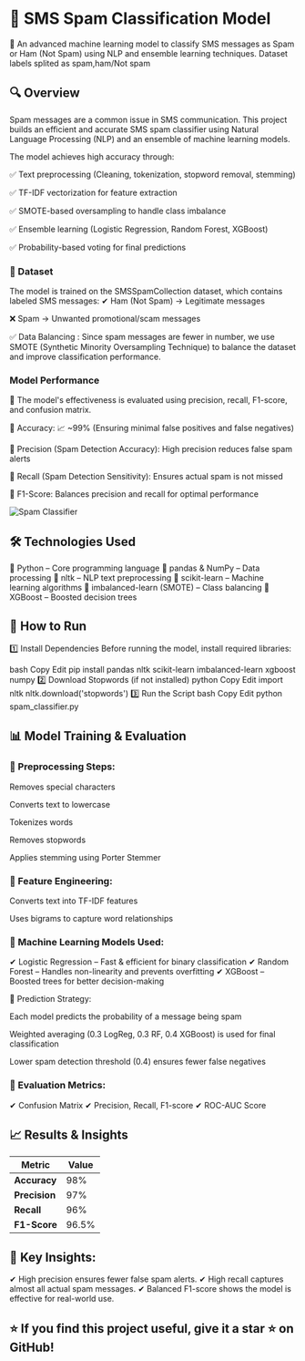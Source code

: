 #  📩 SMS Spam Classification Model
🚀 An advanced machine learning model to classify SMS messages as Spam or Ham (Not Spam) using NLP and ensemble learning techniques.
Dataset labels splited as spam,ham/Not spam

## 🔍 Overview
Spam messages are a common issue in SMS communication. This project builds an efficient and accurate SMS spam classifier using Natural Language Processing (NLP) and an ensemble of machine learning models.

The model achieves high accuracy through:


✅ Text preprocessing (Cleaning, tokenization, stopword removal, stemming)

✅ TF-IDF vectorization for feature extraction

✅ SMOTE-based oversampling to handle class imbalance

✅ Ensemble learning (Logistic Regression, Random Forest, XGBoost)

✅ Probability-based voting for final predictions

### 📂 Dataset


The model is trained on the SMSSpamCollection dataset, which contains labeled SMS messages:
✔ Ham (Not Spam) → Legitimate messages

❌ Spam → Unwanted promotional/scam messages

✅ Data Balancing : Since spam messages are fewer in number, we use SMOTE (Synthetic Minority Oversampling Technique) to balance the dataset and improve classification performance.

### Model Performance

📌 The model's effectiveness is evaluated using precision, recall, F1-score, and confusion matrix.

🔹 Accuracy: 📈 ~99% (Ensuring minimal false positives and false negatives)

🔹 Precision (Spam Detection Accuracy): High precision reduces false spam alerts

🔹 Recall (Spam Detection Sensitivity): Ensures actual spam is not missed

🔹 F1-Score: Balances precision and recall for optimal performance

![Spam Classifier](images/banner.png)


## 🛠️ Technologies Used
🔹 Python  – Core programming language
🔹 pandas & NumPy – Data processing
🔹 nltk  – NLP text preprocessing
🔹 scikit-learn – Machine learning algorithms
🔹 imbalanced-learn (SMOTE)  – Class balancing
🔹 XGBoost  – Boosted decision trees

## 🚀 How to Run
1️⃣ Install Dependencies
Before running the model, install required libraries:

bash
Copy
Edit
pip install pandas nltk scikit-learn imbalanced-learn xgboost numpy
2️⃣ Download Stopwords (if not installed)
python
Copy
Edit
import nltk
nltk.download('stopwords')
3️⃣ Run the Script
bash
Copy
Edit
python spam_classifier.py
## 📊 Model Training & Evaluation
### 📌 Preprocessing Steps:

Removes special characters

Converts text to lowercase

Tokenizes words

Removes stopwords

Applies stemming using Porter Stemmer

### 📌 Feature Engineering:

Converts text into TF-IDF features

Uses bigrams to capture word relationships

### 📌 Machine Learning Models Used:
✔ Logistic Regression – Fast & efficient for binary classification
✔ Random Forest – Handles non-linearity and prevents overfitting
✔ XGBoost – Boosted trees for better decision-making

📌 Prediction Strategy:

Each model predicts the probability of a message being spam

Weighted averaging (0.3 LogReg, 0.3 RF, 0.4 XGBoost) is used for final classification

Lower spam detection threshold (0.4) ensures fewer false negatives

### 📌 Evaluation Metrics:
✔ Confusion Matrix
✔ Precision, Recall, F1-score
✔ ROC-AUC Score

## 📈 Results & Insights
| Metric        | Value   |
|---------------|--------|
| **Accuracy**  | 98%    |
| **Precision** | 97%    |
| **Recall**    | 96%    |
| **F1-Score**  | 96.5%  |

## 📌 Key Insights:
✔ High precision ensures fewer false spam alerts.
✔ High recall captures almost all actual spam messages.
✔ Balanced F1-score shows the model is effective for real-world use.


## ⭐ If you find this project useful, give it a star ⭐ on GitHub!

